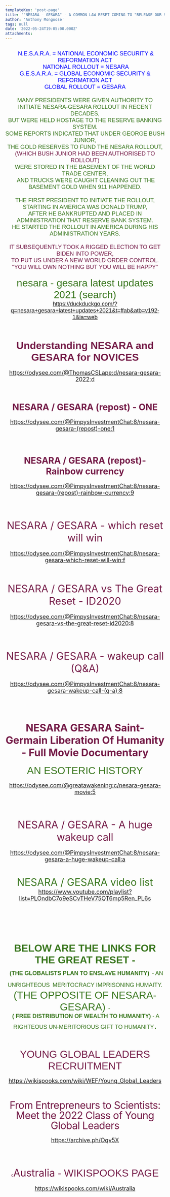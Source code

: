 ```yaml
---
templateKey: 'post-page'
title: '"NESARA - GESARA" - A COMMON LAW RESET COMING TO "RELEASE OUR SOVEREIGN MAN FREEDOMS?" - VERSUS - "THE GREAT RESET" (WEF), - A COMMUNIST CONSPIRACY "TO ENSLAVE THE HUMAN RACE."'
author: 'Anthony Mongoose'
tags: null
date: '2022-05-24T19:05:00.000Z'
attachments:
---
```

<html><head></head><body><div dir="ltr"><div class="gmail_quote"><div dir="ltr"><div style="font-family:tahoma,sans-serif;text-align:center"><form target="_blank"><br><div><span style="color:rgb(0,0,255)"><font size="4">&nbsp;N.E.S.A.R.A. = NATIONAL ECONOMIC SECURITY &amp; REFORMATION ACT<br></font></span></div><div><span style="color:rgb(0,0,255)"><font size="4">&nbsp;NATIONAL ROLLOUT = NESARA </font></span><font size="4"><span style="color:rgb(0,0,255)"><br></span></font></div><div><font size="4"><span style="color:rgb(0,0,255)">G.E.S.A.R.A. = GLOBAL ECONOMIC SECURITY &amp; REFORMATION ACT<br></span></font></div><div><font size="4"><span style="color:rgb(0,0,255)">GLOBAL ROLLOUT = GESARA</span><br></font></div><div><font size="4"><br></font></div><div><span style="color:rgb(56,118,29)"><font size="4">MANY PRESIDENTS WERE GIVEN AUTHORITY TO INITIATE NESARA-GESARA ROLLOUT IN RECENT DECADES,<br></font></span></div><div><span style="color:rgb(56,118,29)"><font size="4">BUT WERE HELD HOSTAGE TO THE RESERVE BANKING SYSTEM.</font></span></div><div><span style="color:rgb(56,118,29)"><font size="4">SOME REPORTS INDICATED THAT UNDER GEORGE BUSH JUNIOR, <br></font></span></div><div><span style="color:rgb(56,118,29)"><font size="4">THE GOLD RESERVES TO FUND THE NESARA ROLLOUT,</font></span></div><div><span style="color:rgb(116,27,71)"><font size="4">(WHICH BUSH JUNIOR HAD BEEN AUTHORISED TO ROLLOUT)</font></span></div><div><span style="color:rgb(56,118,29)"><font size="4">WERE STORED IN THE BASEMENT OF THE WORLD TRADE CENTER,</font></span></div><div><span style="color:rgb(56,118,29)"><font size="4">&nbsp;AND TRUCKS WERE CAUGHT CLEANING OUT THE BASEMENT GOLD WHEN 911 HAPPENED.<br></font></span></div><div><span style="color:rgb(56,118,29)"><font size="4"><br></font></span></div><div><span style="color:rgb(56,118,29)"><font size="4">THE FIRST PRESIDENT TO INITIATE THE ROLLOUT, STARTING IN AMERICA WAS DONALD TRUMP,</font></span></div><div><font size="4"><span style="color:rgb(56,118,29)">AFTER HE BANKRUPTED AND PLACED IN ADMINISTRATION THAT RESERVE BANK SYSTEM.</span><br></font></div><div><span style="color:rgb(56,118,29)"><font size="4">HE STARTED THE ROLLOUT IN AMERICA DURING HIS ADMINISTRATION YEARS.</font></span></div><div><font size="4"><br></font></div><div><span style="color:rgb(116,27,71)"><font size="4">IT SUBSEQUENTLY TOOK A RIGGED ELECTION TO GET BIDEN INTO POWER,</font></span></div><div><span style="color:rgb(116,27,71)"><font size="4">TO PUT US UNDER A NEW WORLD ORDER CONTROL.<br></font></span></div><div><span style="color:rgb(116,27,71)"><font size="4">"YOU WILL OWN NOTHING BUT YOU WILL BE HAPPY"<br></font></span></div><div><font size="4"><br></font></div><span style="color:rgb(56,118,29)"><font size="6">nesara - gesara latest updates 2021 (search)<br><font size="4"><a href="https://duckduckgo.com/?q=nesara+gesara+latest+updates+2021&amp;t=ffab&amp;atb=v192-1&amp;ia=web" target="_blank">https://duckduckgo.com/?q=nesara+gesara+latest+updates+2021&amp;t=ffab&amp;atb=v192-1&amp;ia=web</a><br><br></font></font></span></form><div><div></div></div><div><div><div><div style="background-image:url(&quot;https://thumbnails.odycdn.com/optimize/s:1252:1252/quality:85/plain/https://thumbs.odycdn.com/d78262d37f3f50c073186304c5f29eb2.png&quot;)"></div></div></div></div><div><div><div><div><h1><span style="color:rgb(116,27,71)"><font size="6">Understanding NESARA and GESARA for NOVICES</font></span></h1></div></div></div></div>

</div><div style="text-align:center"><font size="4"><a href="https://odysee.com/@ThomasCSLape:d/nesara-gesara-2022:d" target="_blank">https://odysee.com/@ThomasCSLape:d/nesara-gesara-2022:d</a><br></font></div><div style="text-align:center"><font size="4"><br></font></div><div style="text-align:center"><font size="4">
</font><h1><span style="color:rgb(116,27,71)">NESARA / GESARA (repost) -    ONE</span></h1>

</div><div style="text-align:center"><font size="4"><a href="https://odysee.com/@PimpysInvestmentChat:8/nesara-gesara-(repost)-one:1" target="_blank">https://odysee.com/@PimpysInvestmentChat:8/nesara-gesara-(repost)-one:1</a></font></div><div style="text-align:center"><br></div><div style="text-align:center"><br></div><div style="text-align:center">
<h1><span style="color:rgb(116,27,71)">NESARA / GESARA (repost)- Rainbow currency</span></h1>

</div><div style="text-align:center"><font size="4"><a href="https://odysee.com/@PimpysInvestmentChat:8/nesara-gesara-(repost)-rainbow-currency:9" target="_blank">https://odysee.com/@PimpysInvestmentChat:8/nesara-gesara-(repost)-rainbow-currency:9</a><br></font></div><div style="text-align:center"><br></div><div style="text-align:center"><br></div><div style="text-align:center"><font size="4">
</font><h1><span style="color:rgb(116,27,71)"><span style="font-weight:normal"><font size="6">NESARA / GESARA - which reset will win</font></span></span></h1>

</div><div style="text-align:center"><font size="4"><a href="https://odysee.com/@PimpysInvestmentChat:8/nesara-gesara-which-reset-will-win:f" target="_blank">https://odysee.com/@PimpysInvestmentChat:8/nesara-gesara-which-reset-will-win:f</a></font></div><div style="text-align:center"><font size="4"><br></font></div><div style="text-align:center"><font size="4">
</font><h1><span style="color:rgb(116,27,71)"><span style="font-weight:normal"><font size="6">NESARA / GESARA vs The Great Reset - ID2020</font></span></span></h1><div><font size="4"><a href="https://odysee.com/@PimpysInvestmentChat:8/nesara-gesara-vs-the-great-reset-id2020:8" target="_blank">https://odysee.com/@PimpysInvestmentChat:8/nesara-gesara-vs-the-great-reset-id2020:8</a><br></font></div><div><br></div><div><br></div><div>
<h1><span style="color:rgb(116,27,71)"><font size="6"><span style="font-weight:normal">NESARA / GESARA -  wakeup call (Q&amp;A)</span></font></span></h1><div><font size="4"><a href="https://odysee.com/@PimpysInvestmentChat:8/nesara-gesara-wakeup-call-(q-a):8" target="_blank">https://odysee.com/@PimpysInvestmentChat:8/nesara-gesara-wakeup-call-(q-a):8</a></font></div>

<font size="4"></font></div>

</div><div><br></div><div><br></div><div style="text-align:center">
<div><h1><span style="color:rgb(116,27,71)"><font size="6">NESARA GESARA Saint-Germain Liberation Of Humanity - Full Movie Documentary</font></span></h1><div><div style="font-family:tahoma,sans-serif"><span style="color:rgb(56,118,29)"><font size="6">AN ESOTERIC HISTORY</font></span></div><br></div>

</div><div><font size="4"><a href="https://odysee.com/@greatawakening:c/nesara-gesara-movie:5" target="_blank">https://odysee.com/@greatawakening:c/nesara-gesara-movie:5</a><br></font></div><div><br></div><div><br></div><div>
<h1><span style="color:rgb(116,27,71)"><span style="font-weight:normal"><font size="6">NESARA / GESARA - A huge wakeup call</font></span></span></h1>

</div><div><font size="4"><a href="https://odysee.com/@PimpysInvestmentChat:8/nesara-gesara-a-huge-wakeup-call:a" target="_blank">https://odysee.com/@PimpysInvestmentChat:8/nesara-gesara-a-huge-wakeup-call:a</a><br></font></div><div><font size="4"><br></font></div><div><font size="4"><br></font></div><div><font size="4">
<font size="6"><span style="color:rgb(56,118,29)">NESARA / GESARA video list</span></font></font></div><div><font size="4"><a href="https://www.youtube.com/playlist?list=PLOndbC7o9eSCvTHeV75QT6mp5Ren_PL6s" target="_blank">https://www.youtube.com/playlist?list=PLOndbC7o9eSCvTHeV75QT6mp5Ren_PL6s</a><br></font></div><div><br></div><div><div style="font-family:tahoma,sans-serif"><span style="color:rgb(56,118,29)"><font size="6"><b><br></b></font></span></div><div style="font-family:tahoma,sans-serif"><span style="color:rgb(56,118,29)"><font size="6"><b><br></b></font></span></div><div style="font-family:tahoma,sans-serif"><span style="color:rgb(56,118,29)"><font size="6"><b><br></b></font></span></div><div style="font-family:tahoma,sans-serif"><span style="color:rgb(56,118,29)"><font size="6"><b> BELOW ARE THE LINKS FOR THE GREAT RESET -</b></font></span></div><div style="font-family:tahoma,sans-serif"><span style="color:rgb(56,118,29)"><font size="6"><b>&nbsp;<font size="4">(THE GLOBALISTS PLAN TO ENSLAVE HUMANITY)</font> </b><font size="4">- AN UNRIGHTEOUS</font><b> </b><font size="4">MERITOCRACY IMPRISONING HUMAITY.</font><b><br></b></font></span></div><div style="font-family:tahoma,sans-serif"><span style="color:rgb(56,118,29)"><font size="6">(THE OPPOSITE OF NESARA-GESARA)<b> </b><font size="4">-</font><b><font size="4"> <br></font></b></font></span></div><div style="font-family:tahoma,sans-serif"><span style="color:rgb(56,118,29)"><font size="6"><b><font size="4">&nbsp;( FREE DISTRIBUTION OF WEALTH TO HUMANITY</font></b><font size="4"><b>)</b> - A RIGHTEOUS UN-MERITORIOUS GIFT TO HUMANITY</font>.<br></font></span></div><div style="font-family:tahoma,sans-serif"><span style="color:rgb(56,118,29)"><font size="6"><b><br></b></font></span></div><br></div><div><div style="font-family:tahoma,sans-serif"><span style="color:rgb(116,27,71)"><font size="6">YOUNG GLOBAL LEADERS RECRUITMENT</font></span></div><br></div><div><font size="4"><a href="https://wikispooks.com/wiki/WEF/Young_Global_Leaders" target="_blank">https://wikispooks.com/wiki/WEF/Young_Global_Leaders</a><br></font></div><div><br></div><div><br></div><div><br></div><div>
<h1 style="box-sizing:border-box;display:block;letter-spacing:-0.768px;line-height:1;margin-bottom:19.2px;margin-left:0px;margin-right:0px;margin-top:0px"><span style="color:rgb(116,27,71)"><font size="6"><span style="font-weight:normal">From Entrepreneurs to Scientists: Meet the 2022 Class of Young Global Leaders</span></font></span></h1>

</div><div><font size="4"><a href="https://archive.ph/Oqv5X" target="_blank">https://archive.ph/Oqv5X</a><br></font></div><div><br></div><div><br></div><div>
<h1 id="m_-6023702937631408576m_3921438652939124744m_484881812689149174m_1927113821331039230m_-2226723001477356611gmail-firstHeading" lang="en"><font size="6"><span style="font-weight:normal"><span style="color:rgb(116,27,71)"><span class="gmail_default" style="font-family:tahoma,sans-serif;font-size:small">c</span>Australia<span class="gmail_default" style="font-family:tahoma,sans-serif"> - WIKISPOOKS PAGE</span></span></span></font></h1>

<font size="4"></font></div><div><font size="4"><a href="https://wikispooks.com/wiki/Australia" target="_blank">https://wikispooks.com/wiki/Australia</a><br></font></div><div><br></div><div><br></div><div><br></div></div></div></div></div>
</body></html>